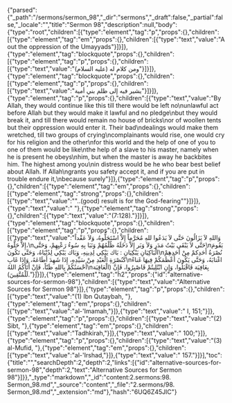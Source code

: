 {"parsed":{"_path":"/sermons/sermon_98","_dir":"sermons","_draft":false,"_partial":false,"_locale":"","title":"Sermon 98","description":null,"body":{"type":"root","children":[{"type":"element","tag":"p","props":{},"children":[{"type":"element","tag":"em","props":{},"children":[{"type":"text","value":"A out the oppression of the Umayyads"}]}]},{"type":"element","tag":"blockquote","props":{},"children":[{"type":"element","tag":"p","props":{},"children":[{"type":"text","value":"ومن كلام له (عليه السلام)"}]}]},{"type":"element","tag":"blockquote","props":{},"children":[{"type":"element","tag":"p","props":{},"children":[{"type":"text","value":"يشير فيه إلى ظلم بني أمية"}]}]},{"type":"element","tag":"p","props":{},"children":[{"type":"text","value":"By Allah, they would continue like this till there would be left no\nunlawful act before Allah but they would make it lawful and no pledge\nbut they would break it, and till there would remain no house of bricks\nor of woollen tents but their oppression would enter it. Their bad\ndealings would make them wretched, till two groups of crying\ncomplainants would rise, one would cry for his religion and the other\nfor this world and the help of one of you to one of them would be like\nthe help of a slave to his master, namely when he is present he obeys\nhim, but when the master is away he backbites him. The highest among you\nin distress would be he who bear best belief about Allah. If Allah\ngrants you safety accept it, and if you are put in trouble endure it,\nbecause surely"}]},{"type":"element","tag":"p","props":{},"children":[{"type":"element","tag":"em","props":{},"children":[{"type":"element","tag":"strong","props":{},"children":[{"type":"text","value":"\"..(good) result is for the God-fearing\""}]}]},{"type":"text","value":" "},{"type":"element","tag":"strong","props":{},"children":[{"type":"text","value":"(7:128)."}]}]},{"type":"element","tag":"blockquote","props":{},"children":[{"type":"element","tag":"p","props":{},"children":[{"type":"text","value":"وَاللهِ لاَ يَزَالُونَ حَتَّى لاَ يَدَعُوا للهِ مُحَرَّماً إِلاَّ اسْتَحَلُّوهُ، وَلاَ عَقْداً إِلاَّ حَلُّوهُ،\nحَتَّى لاَ يَبْقَى بَيْتُ مَدَر وَلاَ وَبَر إِلاَّ دَخَلَهُ ظُلْمُهُمْ وَنَبَا بِهِ سُوءُ رَعْيِهِمْ، وَحَتَّى\nيَقُومَ الْبَاكِيَانِ يَبْكِيَانِ : بَاك يَبْكِي لِدِينِهِ، وَبَاك يَبْكِي لِدُنْيَاهُ، وَحَتَّى تَكُونَ\nنُصْرَةُ أَحَدِكمْ مِنْ أَحَدِهِمْ كَنُصْرَةِ الْعَبْدِ مِنْ سَيِّدِهِ، إِذَا شَهِدَ أَطَاعَهُ، وَإِذَا غَابِ\nاغْتابَهُ، وَحَتَّى يَكُونَ أَعْظَمَكُمْ فِيهَا غَناءً أَحْسَنُكُمْ بِاللهِ ظَنّاً، فَإِنْ أَتَاكُمُ اللهُ\nبِعَافِيَة فَاقْبَلُوا، وَإِنِ ابْتُلِيتُمْ فَاصْبِرُوا، فَإِنَّ (الْعَاقِبَة لَلْمُتَّقِينَ)."}]}]},{"type":"element","tag":"h2","props":{"id":"alternative-sources-for-sermon-98"},"children":[{"type":"text","value":"Alternative Sources for Sermon 98"}]},{"type":"element","tag":"p","props":{},"children":[{"type":"text","value":"(1) Ibn Qutaybah, "},{"type":"element","tag":"em","props":{},"children":[{"type":"text","value":"al-'Imamah,"}]},{"type":"text","value":" I, 151;"}]},{"type":"element","tag":"p","props":{},"children":[{"type":"text","value":"(2) Sibt, "},{"type":"element","tag":"em","props":{},"children":[{"type":"text","value":"Tadhkirah,"}]},{"type":"text","value":" 100;"}]},{"type":"element","tag":"p","props":{},"children":[{"type":"text","value":"(3) al-Mufid, "},{"type":"element","tag":"em","props":{},"children":[{"type":"text","value":"al-'Irshad,"}]},{"type":"text","value":" 157."}]}],"toc":{"title":"","searchDepth":2,"depth":2,"links":[{"id":"alternative-sources-for-sermon-98","depth":2,"text":"Alternative Sources for Sermon 98"}]}},"_type":"markdown","_id":"content:2.sermons:98. Sermon_98.md","_source":"content","_file":"2.sermons/98. Sermon_98.md","_extension":"md"},"hash":"6UQ6Z45JlC"}